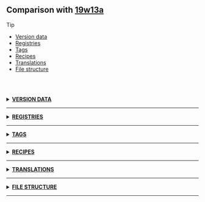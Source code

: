 ## Comparison with [19w13a](https://github.com/PixiGeko/Minecraft-generated-data/tree/19w13a)

> [!TIP]
> - [Version data](#version-data)
> - [Registries](#registries)
> - [Tags](#tags)
> - [Recipes](#recipes)
> - [Translations](#translations)
> - [File structure](#file-structure)

<br/><br/>
<details><summary><b><ins>VERSION DATA</ins></b><a name="version-data"></a></summary>
<br/>
<table><tr><th></th><th align="left">19w13a</th><th>19w13b</th></tr><tr><td>World version</td><td><pre>1942</pre></td><td><pre>1943</pre></td></tr><tr><td>Protocol version</td><td><pre>468</pre></td><td><pre>469</pre></td></tr></table>
</details>
<hr/>
<details><summary><b><ins>REGISTRIES</ins></b><a name="registries"></a></summary>
<br/>
<details>
<summary>
sound_event
</summary>

```diff
+ minecraft:block.bell.resonate
```

</details>
</details>
<hr/>
<details><summary><b><ins>TAGS</ins></b><a name="tags"></a></summary>
<br/>
<details>
<summary>
universal_tags/sound_event.json
</summary>

```diff
+ minecraft:block.bell.resonate
```

</details>
</details>
<hr/>
<details><summary><b><ins>RECIPES</ins></b><a name="recipes"></a></summary>
<br/>
<details>
<summary>
🗒️ List
</summary>

```diff
+ chiseled_stone_bricks_from_stone_bricks_stonecutting.json
```

</details>
</details>
<hr/>
<details><summary><b><ins>TRANSLATIONS</ins></b><a name="translations"></a></summary>
<br/>
<details>
<summary>
Keys
</summary>

```diff
+ block.minecraft.banner.globe.black: Black Globe
+ block.minecraft.banner.globe.blue: Blue Globe
+ block.minecraft.banner.globe.brown: Brown Globe
+ block.minecraft.banner.globe.cyan: Cyan Globe
+ block.minecraft.banner.globe.gray: Gray Globe
+ block.minecraft.banner.globe.green: Green Globe
+ block.minecraft.banner.globe.light_blue: Light Blue Globe
+ block.minecraft.banner.globe.light_gray: Light Gray Globe
+ block.minecraft.banner.globe.lime: Lime Globe
+ block.minecraft.banner.globe.magenta: Magenta Globe
+ block.minecraft.banner.globe.orange: Orange Globe
+ block.minecraft.banner.globe.pink: Pink Globe
+ block.minecraft.banner.globe.purple: Purple Globe
+ block.minecraft.banner.globe.red: Red Globe
+ block.minecraft.banner.globe.white: White Globe
+ block.minecraft.banner.globe.yellow: Yellow Globe
- event.minecraft.raid.mobs_remaining: Mobs remaining: %s
+ event.minecraft.raid.raiders_remaining: Raiders remaining: %s
+ merchant.trades: Trades
+ subtitles.block.bell.resonate: Bell resonates
```

</details>
<details>
<summary>
Changes
</summary>
<br/>
<table>
<tr><th>Name</th><th>19w13a</th><th>19w13b</th></tr>
<tr><th align="left"><div style="width:290px">item.minecraft.globe_banner_pattern</div></th><td>Globe Pattern</td><td>Banner Pattern</td></tr>
</table>
<br/>
</details>
</details>
<hr/>
<details><summary><b><ins>FILE STRUCTURE</ins></b><a name="file-structure"></a></summary>
<br/>
<details>
<summary>
data
</summary>

```diff
+ minecraft/advancements/recipes/building_blocks/chiseled_stone_bricks_from_stone_bricks_stonecutting.json
+ minecraft/recipes/chiseled_stone_bricks_from_stone_bricks_stonecutting.json
+ minecraft/tags/entity_types/raiders.json
```

</details>
<details>
<summary>
assets
</summary>

```diff
+ minecraft/textures/entity/shield/globe.png
- minecraft/textures/gui/container/villager.png
+ minecraft/textures/gui/container/villager2.png
```

</details>
</details>
<hr/>